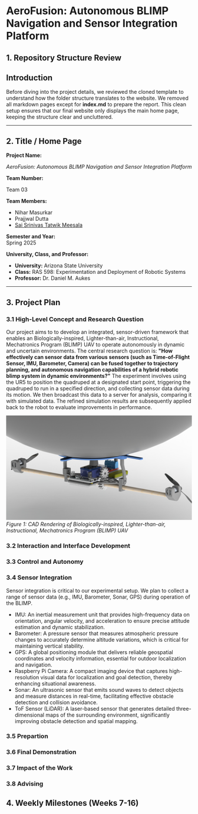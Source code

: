 # AeroFusion: Autonomous BLIMP Navigation and Sensor Integration Platform

## 1. Repository Structure Review

## Introduction

Before diving into the project details, we reviewed the cloned template to understand how the folder structure translates to the website. We removed all markdown pages except for **index.md** to prepare the report. This clean setup ensures that our final website only displays the main home page, keeping the structure clear and uncluttered.

---

## 2. Title / Home Page

**Project Name:**  

_AeroFusion: Autonomous BLIMP Navigation and Sensor Integration Platform_

**Team Number:**  

Team 03

**Team Members:**  

- Nihar Masurkar
- Prajjwal Dutta
- [Sai Srinivas Tatwik Meesala](https://tatwik19.github.io/)

**Semester and Year:**  
Spring 2025

**University, Class, and Professor:**

- **University:** Arizona State University  
- **Class:** RAS 598: Experimentation and Deployment of Robotic Systems
- **Professor:** Dr. Daniel M. Aukes 

---

## 3. Project Plan

### 3.1 High-Level Concept and Research Question

Our project aims to to develop an integrated, sensor-driven framework that enables an Biologically-inspired, Lighter-than-air, Instructional, Mechatronics Program (BLIMP) UAV to operate autonomously in dynamic and uncertain environments. The central research question is: **"How effectively can sensor data from various sensors (such as Time-of-Flight Sensor, IMU, Barometer, Camera) can be fused together to trajectory planning, and autonomous navigation capabilities of a hybrid robotic blimp system in dynamic environments?"** 
The experiment involves using the UR5 to position the quadruped at a designated start point, triggering the quadruped to run in a specified direction, and collecting sensor data during its motion. We then broadcast this data to a server for analysis, comparing it with simulated data. The refined simulation results are subsequently applied back to the robot to evaluate improvements in performance.
  
![High-Level System Concept](./figures/blimp_model.JPG)  
*Figure 1: CAD Rendering of Biologically-inspired, Lighter-than-air, Instructional, Mechatronics Program (BLIMP) UAV*

### 3.2 Interaction and Interface Development

### 3.3 Control and Autonomy

### 3.4 Sensor Integration

Sensor integration is critical to our experimental setup. We plan to collect a range of sensor data (e.g., IMU, Barometer, Sonar, GPS) during operation of the BLIMP.

- IMU: An inertial measurement unit that provides high-frequency data on orientation, angular velocity, and acceleration to ensure precise attitude estimation and dynamic stabilization.
- Barometer: A pressure sensor that measures atmospheric pressure changes to accurately determine altitude variations, which is critical for maintaining vertical stability.
- GPS: A global positioning module that delivers reliable geospatial coordinates and velocity information, essential for outdoor localization and navigation.
- Raspberry Pi Camera: A compact imaging device that captures high-resolution visual data for localization and goal detection, thereby enhancing situational awareness.
- Sonar: An ultrasonic sensor that emits sound waves to detect objects and measure distances in real-time, facilitating effective obstacle detection and collision avoidance.
- ToF Sensor (LiDAR): A laser-based sensor that generates detailed three-dimensional maps of the surrounding environment, significantly improving obstacle detection and spatial mapping.

### 3.5 Prepartion

### 3.6 Final Demonstration

### 3.7 Impact of the Work

### 3.8 Advising

## 4. Weekly Milestones (Weeks 7-16)